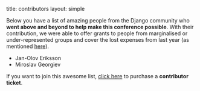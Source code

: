 title: contributors
layout: simple

Below you have a list of amazing people from the Django community who **went above and beyond to help make this conference possible**. With their contribution, we were able to offer grants to people from marginalised or under-represented groups and cover the lost expenses from last year (as mentioned [here](/about/tickets/)).

- Jan-Olov Eriksson
- Miroslav Georgiev

If you want to join this awesome list, [click here](/about/tickets/) to purchase a **contributor ticket**.